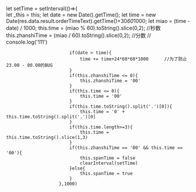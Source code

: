 let setTime = setInterval(()=>{		
							let _this = this;
							let date = new Date().getTime();
							let time = new Date(res.data.result.orderTimeText).getTime()+30*60*1000;
							let miao = (time - date) / 1000;
							this.time = (miao % 60).toString().slice(0,2);	 					//秒数
							this.zhanshiTime = (miao / 60).toString().slice(0,2);						//分数
							// console.log('111')
							
							
							if(date > time){
								time += time+24*60*60*1000		//为了防止23.00 - 00.00的BUG
							}
							if(this.zhanshiTime <= 0){
								this.zhanshiTime = '00'
							}
							if(this.time <= 0){
								this.time = '00'
							}
							if(this.time.toString().split('.')[0]){
								this.time = '0' + this.time.toString().split('.')[0]
							}
							if(this.time.length>=3){
								this.time = this.time.toString().slice(1,3)
							}
							if(this.zhanshiTime == '00' && this.time == '00'){
								this.spanTime = false
								clearInterval(setTime)
							}else{
								this.spanTime = true
							}
						},1000)
